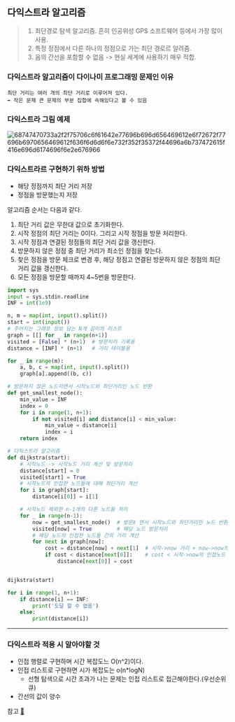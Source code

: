 ## 다익스트라 알고리즘
> 1. 최단경로 탐색 알고리즘. 흔히 인공위성 GPS 소프트웨어 등에서 가장 많이 사용.  
> 2. 특정 정점에서 다른 하나의 정점으로 가는 최단 경로르 알려줌.  
> 3. 음의 간선을 포함할 수 없음 -> 현실 세계에 사용하기 매우 적합.  


### 다익스트라 알고리즘이 다이나미 프로그래밍 문제인 이유
```
최단 거리는 여러 개의 최단 거리로 이루어져 있다. 
➡️ 작은 문제 큰 문제의 부분 집합에 속해있다고 볼 수 있음
```

### 다익스트라 그림 예제




![68747470733a2f2f75706c6f61642e77696b696d656469612e6f72672f77696b6970656469612f636f6d6d6f6e732f352f35372f44696a6b737472615f416e696d6174696f6e2e676966](https://user-images.githubusercontent.com/65678579/167925037-544c968d-7b44-44c4-a17d-010ddf0c5bb0.gif)

### 다익스트라르 구현하기 위하 방법
- 해당 정점까지 최단 거리 저장
- 정점을 방문했는지 저장

알고리즘 순서는 다음과 같다. 
1. 최단 거리 값은 무한대 값으로 초기화한다.
2. 시작 정점의 최단 거리는 0이다. 그리고 시작 정점을 방문 처리한다.
3. 시작 정점과 연결된 정점들의 최단 거리 값을 갱신한다.
4. 방문하지 않은 정점 중 최단 거리가 최소인 정점을 찾는다.
5. 찾은 정점을 방문 체크로 변경 후, 해당 정점고 연결된 방문하지 않은 정점의 최단 거리 값을 갱신한다.
6. 모든 정점을 방문할 때까지 4~5번을 방문한다.


```python
import sys
input = sys.stdin.readline
INF = int(1e9)

n, m = map(int, input().split())
start = int(input())
# 주어지는 그래프 정보 담는 N개 길이의 리스트
graph = [[] for _ in range(n+1)]
visited = [False] * (n+1)  # 방문처리 기록용
distance = [INF] * (n+1)   # 거리 테이블용

for _ in range(m):
    a, b, c = map(int, input().split())
    graph[a].append((b, c))

# 방문하지 않은 노드이면서 시작노드와 최단거리인 노드 반환
def get_smallest_node():
    min_value = INF
    index = 0
    for i in range(1, n+1):
        if not visited[i] and distance[i] < min_value:
            min_value = distance[i]
            index = i
    return index

# 다익스트라 알고리즘
def dijkstra(start):
    # 시작노드 -> 시작노드 거리 계산 및 방문처리
    distance[start] = 0
    visited[start] = True
    # 시작노드의 인접한 노드들에 대해 최단거리 계산
    for i in graph[start]:
        distance[i[0]] = i[1]

    # 시작노드 제외한 n-1개의 다른 노드들 처리
    for _ in range(n-1):
        now = get_smallest_node()  # 방문X 면서 시작노드와 최단거리인 노드 반환
        visited[now] = True        # 해당 노드 방문처리
        # 해당 노드의 인접한 노드들 간의 거리 계산
        for next in graph[now]:
            cost = distance[now] + next[1]  # 시작->now 거리 + now->now의 인접노드 거리
            if cost < distance[next[0]]:    # cost < 시작->now의 인접노드 다이렉트 거리
                distance[next[0]] = cost


dijkstra(start)

for i in range(1, n+1):
    if distance[i] == INF:
        print('도달 할 수 없음')
    else:
        print(distance[i])
```

---

### 다익스트라 적용 시 알아야할 것
- 인접 행렬로 구현하며 시간 복잡도느 O(n^2)이다.
- 인접 리스트로 구현하면 시가 복잡도는 o(n*logN)
  - 선형 탐색으로 시간 초과가 나는 문제는 인접 리스트로 접근해야한다.(우선순위 큐)
- 간선의 값이 양수  


참고
[📎](https://techblog-history-younghunjo1.tistory.com/247)

